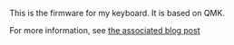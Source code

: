 This is the firmware for my keyboard.
It is based on QMK.

For more information, see [the associated blog post](https://blog.scottlogic.com/2020/10/09/ergo-rabbit-hole.html)